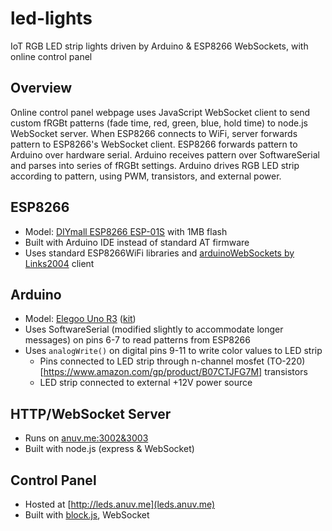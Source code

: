 # led-lights
IoT RGB LED strip lights driven by Arduino &amp; ESP8266 WebSockets, with online control panel

## Overview
Online control panel webpage uses JavaScript WebSocket client to send custom fRGBt patterns (fade time, red, green, blue, hold time) to node.js WebSocket server. When ESP8266 connects to WiFi, server forwards pattern to ESP8266's WebSocket client. ESP8266 forwards pattern to Arduino over hardware serial. Arduino receives pattern over SoftwareSerial and parses into series of fRGBt settings. Arduino drives RGB LED strip according to pattern, using PWM, transistors, and external power.

## ESP8266
 - Model: [DIYmall ESP8266 ESP-01S](https://www.amazon.com/gp/product/B00O34AGSU/) with 1MB flash
 - Built with Arduino IDE instead of standard AT firmware
 - Uses standard ESP8266WiFi libraries and [arduinoWebSockets by Links2004](https://github.com/Links2004/arduinoWebSockets) client

## Arduino
 - Model: [Elegoo Uno R3](https://www.amazon.com/Elegoo-EL-CB-001-ATmega328P-ATMEGA16U2-Arduino/dp/B01EWOE0UU) ([kit](https://www.elegoo.com/product/elegoo-uno-project-super-starter-kit/))
 - Uses SoftwareSerial (modified slightly to accommodate longer messages) on pins 6-7 to read patterns from ESP8266
 - Uses `analogWrite()` on digital pins 9-11 to write color values to LED strip
    - Pins connected to LED strip through n-channel mosfet (TO-220)[https://www.amazon.com/gp/product/B07CTJFG7M] transistors
    - LED strip connected to external +12V power source

## HTTP/WebSocket Server
 - Runs on [anuv.me:3002&3003](http://anuv.me)
 - Built with node.js (express & WebSocket)

## Control Panel
 - Hosted at [http://leds.anuv.me](leds.anuv.me)
 - Built with [block.js](https://github.com/anuvgupta/block.js), WebSocket
